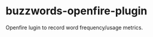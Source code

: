 buzzwords-openfire-plugin
=========================

Openfire lugin to record word frequency/usage metrics.

